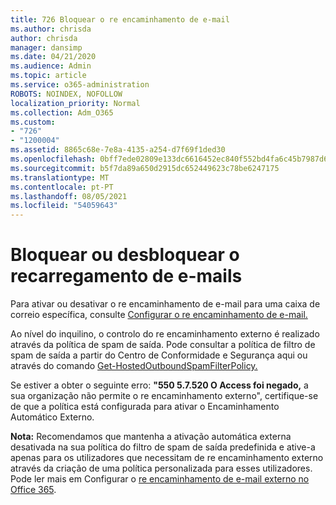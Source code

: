 ```yaml
---
title: 726 Bloquear o re encaminhamento de e-mail
ms.author: chrisda
author: chrisda
manager: dansimp
ms.date: 04/21/2020
ms.audience: Admin
ms.topic: article
ms.service: o365-administration
ROBOTS: NOINDEX, NOFOLLOW
localization_priority: Normal
ms.collection: Adm_O365
ms.custom:
- "726"
- "1200004"
ms.assetid: 8865c68e-7e8a-4135-a254-d7f69f1ded30
ms.openlocfilehash: 0bff7ede02809e133dc6616452ec840f552bd4fa6c45b7987d6455b2a9ba49bf
ms.sourcegitcommit: b5f7da89a650d2915dc652449623c78be6247175
ms.translationtype: MT
ms.contentlocale: pt-PT
ms.lasthandoff: 08/05/2021
ms.locfileid: "54059643"
---
```

# <a name="blocking-or-unblocking-email-forwarding"></a>Bloquear ou desbloquear o recarregamento de e-mails

Para ativar ou desativar o re encaminhamento de e-mail para uma caixa de correio específica, consulte [Configurar o re encaminhamento de e-mail.](https://docs.microsoft.com/microsoft-365/admin/email/configure-email-forwarding)

Ao nível do inquilino, o controlo do re encaminhamento externo é realizado através da política de spam de saída. Pode consultar a política de filtro de spam [](https://protection.office.com/antispam) de saída a partir do Centro de Conformidade e Segurança aqui ou através do comando [Get-HostedOutboundSpamFilterPolicy.](https://docs.microsoft.com/powershell/module/exchange/get-hostedoutboundspamfilterpolicy)

Se estiver a obter o seguinte erro: **"550 5.7.520 O Access foi negado,** a sua organização não permite o re encaminhamento externo", certifique-se de que a política está configurada para ativar o Encaminhamento Automático Externo.

**Nota:** Recomendamos que mantenha a ativação automática externa desativada na sua política do filtro de spam de saída predefinida e ative-a apenas para os utilizadores que necessitam de re encaminhamento externo através da criação de uma política personalizada para esses utilizadores. Pode ler mais em Configurar o [re encaminhamento de e-mail externo no Office 365](https://docs.microsoft.com/microsoft-365/security/office-365-security/external-email-forwarding).